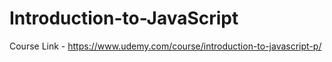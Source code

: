 # Introduction-to-JavaScript
 Course Link - 
 https://www.udemy.com/course/introduction-to-javascript-p/
